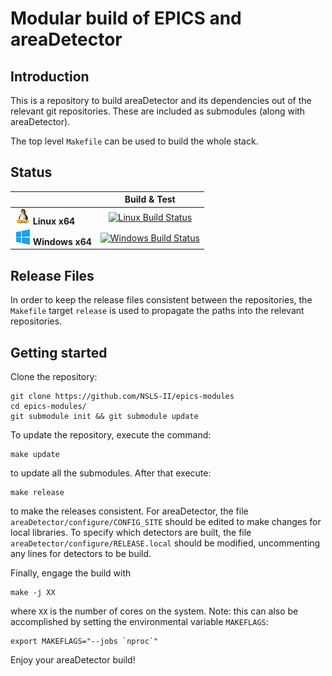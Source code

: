 # Modular build of EPICS and areaDetector

## Introduction 

This is a repository to build areaDetector and its dependencies out of the relevant 
git repositories. These are included as submodules (along with areaDetector). 

The top level `Makefile` can be used to build the whole stack.

## Status

|   | Build & Test |
|---|:-----:|
| ![Linux-x64](docs/linux_med.png) **Linux x64**| [![Linux Build Status](https://dev.azure.com/nsls-ii/epics-modules/_apis/build/status/NSLS-II.epics-modules?branchName=master&jobName=Linux)](https://dev.azure.com/nsls-ii/epics-modules/_build/latest?definitionId=2&branchName=master) |
| ![Win-x64](docs/win_med.png) **Windows x64**| [![Windows Build Status](https://dev.azure.com/nsls-ii/epics-modules/_apis/build/status/NSLS-II.epics-modules?branchName=master&jobName=Windows)](https://dev.azure.com/nsls-ii/epics-modules/_build/latest?definitionId=2&branchName=master) |

## Release Files

In order to keep the release files consistent between the repositories, the `Makefile`
target `release` is used to propagate the paths into the relevant repositories. 

## Getting started

Clone the repository:
```
git clone https://github.com/NSLS-II/epics-modules
cd epics-modules/
git submodule init && git submodule update
```

To update the repository, execute the command:
```
make update
```
to update all the submodules. After that execute:
```
make release
```
to make the releases consistent. For areaDetector, the file `areaDetector/configure/CONFIG_SITE`
should be edited to make changes for local libraries. To specify which detectors are built, the 
file `areaDetector/configure/RELEASE.local` should be modified, uncommenting any lines for
detectors to be build.

Finally, engage the build with
```
make -j XX
```
where `XX` is the number of cores on the system. Note: this can also be accomplished by setting the
environmental variable `MAKEFLAGS`:
```
export MAKEFLAGS="--jobs `nproc`"
```

Enjoy your areaDetector build!

